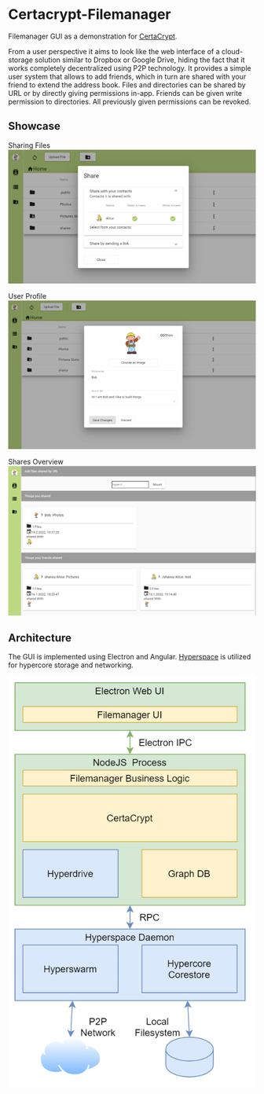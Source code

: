 # Certacrypt-Filemanager

Filemanager GUI as a demonstration for [CertaCrypt](https://github.com/fsteff/certacrypt).

From a user perspective it aims to look like the web interface of a cloud-storage solution similar to Dropbox or Google Drive, hiding the fact that it works completely decentralized using P2P technology.
It provides a simple user system that allows to add friends, which in turn are shared with your friend to extend the address book.
Files and directories can be shared by URL or by directly giving permissions in-app. Friends can be given write permission to directories.
All previously given permissions can be revoked.

## Showcase

Sharing Files
![Example Image](https://github.com/fsteff/certacrypt/raw/master/docs/Filemanager-UI.png)

User Profile
![Example Image](https://github.com/fsteff/certacrypt/raw/master/docs/Filemanager-UI-profile.png)

Shares Overview
![Example Image](https://github.com/fsteff/certacrypt/raw/master/docs/Filemanager-UI-shares.png)

## Architecture

The GUI is implemented using Electron and Angular.
[Hyperspace](https://github.com/hypercore-protocol/hyperspace) is utilized for hypercore storage and networking.

![Architecture](https://github.com/fsteff/certacrypt/raw/master/docs/app-architecture.png)